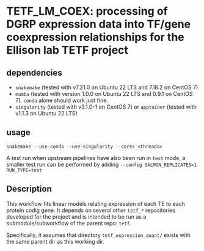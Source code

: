 # TETF_LM_COEX: processing of DGRP expression data into TF/gene coexpression relationships for the Ellison lab TETF project

## dependencies

- `snakemake` (tested with v7.21.0 on Ubuntu 22 LTS and 7.18.2 on CentOS 7)
- `mamba` (tested with version 1.0.0 on Ubuntu 22 LTS and 0.9.1 on CentOS 7). `conda` alone should work just fine.
- `singularity` (tested with v3.1.0-1 on CentOS 7) or `apptainer` (tested with v1.1.3 on Ubuntu 22 LTS)

## usage

```
snakemake --use-conda --use-singularity --cores <threads>
```

A test run when upstream pipelines have also been run in `test` mode, a smaller test run can be performed by adding `--config SALMON_REPLICATES=1 RUN_TYPE=test`

## Description

This workflow fits linear models relating expression of each TE to each protein codig gene. It depends on several other `tetf_*` repositories developed for the project and is intended to be run as a submodule/subworkflow of the parent repo: `tetf`.

Specifically, it assumes that directory `tetf_expression_quant/` exists with the same parent dir as this working dir.
